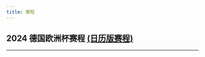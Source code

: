 ```yaml
---
title: 赛程
---
```


<h2>
2024 德国欧洲杯赛程
<a class="text-sm underline ml-2 text-slate-500" href="/project/euro-cup-2024/calendar">(日历版赛程)</a>
</h2>


---

<ToggleContent title="小组赛第一轮">
  <BattleCard
    :states="['de', 'gb-sct']" 
    :goals="['10@维尔茨,19@穆西亚拉,45@哈弗茨(点球),68@菲尔克鲁格,90@詹', '87@吕迪格(乌龙)']" 
    :scores="[5, 1]" 
    g="A1" 
    time="2024-06-15 03:00:00" 
  />
  <BattleCard
    :states="['hu', 'ch']" 
    :goals="['66@瓦尔加', '12@杜阿,45@阿比切尔,90@恩博洛']" 
    :scores="[1, 3]" 
    g="A1" 
    time="2024-06-15 21:00:00" 
  />
  <BattleCard
    :states="['es', 'hr']" 
    :goals="['29@莫拉塔,32@鲁伊斯,45@卡瓦哈尔', '']" 
    :scores="[3, 0]" 
    g="B1" 
    time="2024-06-16 00:00:00" 
  />
  <BattleCard
    :states="['it', 'al']" 
    :goals="['11@巴斯托尼,16@巴雷拉', '1@巴伊拉米']" 
    :scores="[2, 1]" 
    g="B1" 
    time="2024-06-16 03:00:00" 
  />
  <BattleCard
    :states="['pl', 'nl']" 
    :goals="['16@布克萨', '29@加克波,83@韦霍斯特']" 
    :scores="[1, 2]" 
    g="D1" 
    time="2024-06-16 21:00:00" 
  />
  <BattleCard
    :states="['si', 'dk']" 
    :goals="['77@詹扎', '17@埃里克森']" 
    :scores="[1, 1]" 
    g="C1" 
    time="2024-06-17 00:00:00" 
  />
  <BattleCard
    :states="['rs', 'gb-eng']" 
    :goals="['', '13@贝林厄姆']" 
    :scores="[0, 1]" 
    g="C1" 
    time="2024-06-17 03:00:00" 
  />
  <BattleCard
    :states="['ro', 'ua']" 
    :goals="['29@斯坦丘,53@R.马林,57@德拉古斯', '']" 
    :scores="[3, 0]" 
    g="E1" 
    time="2024-06-17 21:00:00" 
  />
  <BattleCard
    :states="['be', 'sk']" 
    :goals="['', '7@斯克兰兹']" 
    :scores="[0, 1]" 
    g="E1" 
    time="2024-06-18 00:00:00" 
  />
  <BattleCard
    :states="['at', 'fr']" 
    :goals="['', '38@沃贝尔']" 
    :scores="[0, 1]" 
    g="D1" 
    time="2024-06-18 03:00:00" 
  />
  <BattleCard
    :states="['tr', 'ge']" 
    :goals="['25@米尔德尔,65@居莱尔,97@阿克图科格鲁', '32@米考塔泽']" 
    :scores="[3, 1]" 
    g="F1" 
    time="2024-06-19 00:00:00" 
  />
  <BattleCard
    :states="['pt', 'cz']" 
    :goals="['69@赫拉纳奇(乌龙),92@孔塞桑', '62@普罗沃德']" 
    :scores="[2, 1]" 
    g="F1" 
    time="2024-06-19 03:00:00" 
  />


</ToggleContent>

<ToggleContent title="小组赛第二轮">

  <BattleCard
    :states="['hr', 'al']" 
    :goals="['74@克拉马里奇,76@贾苏拉(乌龙)', '11@拉奇,95@贾苏拉']" 
    :scores="[2, 2]" 
    g="B2" 
    time="2024-06-19 21:00:00" 
  />
  <BattleCard
    :states="['de', 'hu']" 
    :goals="['22@穆西亚拉,67@京多安', '']" 
    :scores="[2, 0]" 
    g="A2" 
    time="2024-06-20 00:00:00" 
  />
  <BattleCard
    :states="['gb-sct', 'ch']" 
    :goals="['13@麦克托米奈', '26@沙奇里']" 
    :scores="[1, 1]" 
    g="A2" 
    time="2024-06-20 03:00:00" 
  />

  <BattleCard
    :states="['si', 'rs']" 
    :goals="['69@卡尔尼奇尼克', '95@约维奇']" 
    :scores="[1, 1]" 
    g="C2" 
    time="2024-06-20 21:00:00" 
  />
  <BattleCard
    :states="['dk', 'gb-eng']" 
    :goals="['34@尤尔曼德', '18@凯恩']" 
    :scores="[1, 1]" 
    g="C2" 
    time="2024-06-21 00:00:00" 
  />
  <BattleCard
    :states="['es', 'it']" 
    :goals="['55@卡拉菲奥里(乌龙)', '']" 
    :scores="[1, 0]" 
    g="B2" 
    time="2024-06-21 03:00:00" 
  />

  <BattleCard
    :states="['sk', 'ua']" 
    :goals="['17@斯克兰兹', '54@沙帕伦科,80@亚列姆丘克']" 
    :scores="[1, 2]" 
    g="E2" 
    time="2024-06-21 21:00:00" 
  />

  <BattleCard
    :states="['pl', 'at']" 
    :goals="['30@皮亚特克', '9@特劳纳,66@鲍姆加特纳,78@阿瑙托维奇(点球)']" 
    :scores="[1, 3]" 
    g="D2" 
    time="2024-06-22 00:00:00" 
  />
  <BattleCard
    :states="['nl', 'fr']" 
    :goals="['', '']" 
    :scores="[0, 0]" 
    g="D2" 
    time="2024-06-22 03:00:00" 
  />

  <BattleCard
    :states="['ge', 'cz']" 
    :goals="['49@米考塔泽(点球)', '59@希克']" 
    :scores="[1, 1]" 
    g="F2" 
    time="2024-06-22 21:00:00" 
  />
  	

  <BattleCard
    :states="['tr', 'pt']" 
    :goals="['', '21@B·席尔瓦,28@阿卡伊丁(乌龙),56@B·费尔南德斯']" 
    :scores="[0, 3]" 
    g="F2" 
    time="2024-06-23 00:00:00" 
  />
  <BattleCard
    :states="['be', 'ro']" 
    :goals="['2@蒂莱曼斯,80@德布劳内', '']" 
    :scores="[2, 0]" 
    g="E2" 
    time="2024-06-23 03:00:00" 
  />
</ToggleContent>


<ToggleContent title="小组赛第三轮">
  <BattleCard
    :states="['ch', 'de']" 
    :goals="['28@恩多耶', '90+2@菲尔克鲁格']" 
    :scores="[1, 1]" 
    g="A3" 
    time="2024-06-24 03:00:00" 
  />
  <BattleCard
    :states="['gb-sct', 'hu']" 
    :goals="['', '90+10@索博思']" 
    :scores="[0, 1]" 
    g="A3" 
    time="2024-06-24 03:00:00" 
  />
  <BattleCard
    :states="['al', 'es']" 
    :goals="['', '13@费兰·托雷斯']" 
    :scores="[0, 1]" 
    g="B3" 
    time="2024-06-25 03:00:00" 
  />
  <BattleCard
    :states="['hr', 'it']" 
    :goals="['55@莫德里奇', '90+8@扎卡尼']" 
    :scores="[1, 1]" 
    g="B3" 
    time="2024-06-25 03:00:00" 
  />

  <BattleCard
    :states="['fr', 'pl']" 
    :goals="['56@姆巴佩(点球)', '79@莱万多夫斯基(点球)']" 
    :scores="[1, 1]" 
    g="D3" 
    time="2024-06-26 00:00:00" 
  />
  <BattleCard
    :states="['nl', 'at']" 
    :goals="['47@加克波,75@德佩', '6@马伦(乌龙),59@施密德,80@萨比策']" 
    :scores="[2, 3]" 
    g="D3" 
    time="2024-06-26 00:00:00" 
  />

  <BattleCard
    :states="['dk', 'rs']" 
    :goals="['', '']" 
    :scores="[0, 0]" 
    g="C3" 
    time="2024-06-26 03:00:00" 
  />
  <BattleCard
    :states="['gb-eng', 'si']" 
    :goals="['', '']" 
    :scores="[0, 0]" 
    g="C3" 
    time="2024-06-26 03:00:00" 
  />

  <BattleCard
    :states="['sk', 'ro']" 
    :goals="['24@杜达', '37@R.马林(点球)']" 
    :scores="[1, 1]" 
    g="E3" 
    time="2024-06-27 00:00:00" 
  />
  <BattleCard
    :states="['ua', 'be']" 
    :goals="['', '']" 
    :scores="[0, 0]" 
    g="E3" 
    time="2024-06-27 00:00:00" 
  />

  <BattleCard
    :states="['ge', 'pt']" 
    :goals="['2@克瓦拉茨赫利亚,57@米考塔泽(点球)', '']" 
    :scores="[2, 0]" 
    g="F3" 
    time="2024-06-27 03:00:00" 
  />
  <BattleCard
    :states="['cz', 'tr']" 
    :goals="['60@索切克', '51@恰尔汗奥卢,90+4@托松']" 
    :scores="[1, 2]" 
    g="F3" 
    time="2024-06-27 03:00:00" 
  />

</ToggleContent>



<ToggleContent title="16强赛">
  <BattleCard
    :states="['ch', 'it']" 
    :goals="['37@弗罗伊勒,46@巴尔加斯', '']" 
    :scores="[2, 0]" 
    g="1/8" 
    time="2024-06-30 00:00:00" 
  />
  <BattleCard
    :states="['de', 'dk']" 
    :goals="['53@哈弗茨,68@穆西亚拉', '']" 
    :scores="[2, 0]" 
    g="1/8" 
    time="2024-06-30 03:00:00" 
  />
  <BattleCard
    :states="['gb-eng', 'sk']" 
    :goals="['90@贝林厄姆,91@凯恩', '25@斯克兰兹']" 
    :scores="[2, 1]" 
    g="1/8" 
    time="2024-07-01 00:00:00" 
  />
  <BattleCard
    :states="['es', 'ge']" 
    :goals="['39@罗德里,51@鲁伊斯,75@威廉姆斯,83@奥尔莫', '18@勒诺尔芒(乌龙)']" 
    :scores="[4, 1]" 
    g="1/8" 
    time="2024-07-01 03:00:00" 
  />
  <BattleCard
    :states="['fr', 'be']" 
    :goals="['85@维尔亨通(乌龙)', '']" 
    :scores="[1, 0]" 
    g="1/8" 
    time="2024-07-02 00:00:00" 
  />
  <BattleCard
    :states="['pt', 'si']" 
    :goals="['120@C·罗纳尔多✅,120@B·费尔南德斯✅,120@B·席尔瓦✅', '120@伊利契奇❌,120@巴尔科维奇❌,120@维尔比奇❌']" 
    :scores="[0, 0]" 
    g="1/8" 
    :win="0"
    time="2024-07-02 03:00:00" 
  />
  <BattleCard
    :states="['ro', 'nl']" 
    :goals="['', '20@加克波,83@马伦,90@马伦']" 
    :scores="[0, 3]" 
    g="1/8" 
    time="2024-07-03 00:00:00" 
  />
  <BattleCard
    :states="['at', 'tr']" 
    :goals="['66@格雷戈里奇', '1@德米拉尔,59@德米拉尔']" 
    :scores="[1, 2]" 
    g="1/8" 
    time="2024-07-03 03:00:00" 
  />
</ToggleContent>

<ToggleContent title="8强赛">
  <BattleCard
    :states="['es', 'de']" 
    :goals="['51@奥尔莫,119@梅里诺', '89@维尔茨']" 
    :scores="[2, 1]" 
    g="1/4" 
    time="2024-07-06 00:00:00" 
  />
  <BattleCard
    :states="['pt', 'fr']" 
    :goals="['120@C·罗纳尔多✅,120@B·费尔南德斯✅,120@菲利普斯❌,120@门德斯✅', '120@登贝莱✅,120@弗法纳✅,120@孔德✅,120@巴科拉✅,120@特奥✅']" 
    :scores="[0, 0]" 
    :win="1"
    g="1/4" 
    time="2024-07-06 03:00:00" 
  />
  <BattleCard
    :states="['gb-eng', 'ch']" 
    :goals="['80@萨卡,120@帕尔默✅,120@贝林厄姆✅,120@萨卡✅,120@托尼✅,120@阿诺德✅', '75@恩博洛,120@阿坎吉❌,120@舍尔✅,120@沙奇里✅,120@阿姆杜尼✅']" 
    :scores="[1, 1]"
    :win="0"
    g="1/4" 
    time="2024-07-07 00:00:00" 
  />
  <BattleCard
    :states="['nl', 'tr']" 
    :goals="['70@德弗里,76@米尔杜尔(乌龙)', '35@阿卡丁']" 
    :scores="[2, 1]" 
    g="1/4" 
    time="2024-07-07 03:00:00" 
  />
</ToggleContent>

<ToggleContent title="半决赛" expand>
  <BattleCard
    :states="['es', 'fr']" 
    :goals="['', '']" 
    :scores="[0, 0]" 
    g="1/4" 
    time="2024-07-10 03:00:00" 
  />
  <BattleCard
    :states="['nl', 'gb-eng']" 
    :goals="['', '']" 
    :scores="[0, 0]" 
    g="1/4" 
    time="2024-07-11 03:00:00" 
  />
</ToggleContent>

<ToggleContent title="决赛">
  <BattleCard
    :states="['', '']" 
    :goals="['', '']" 
    :scores="[0, 0]" 
    g="1/4" 
    time="2024-07-15 03:00:00" 
  />

</ToggleContent>
